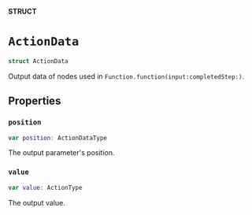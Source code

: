 **STRUCT**

# `ActionData`

```swift
struct ActionData
```

Output data of nodes used in ``Function.function(input:completedStep:)``.

## Properties
### `position`

```swift
var position: ActionDataType
```

The output parameter's position.

### `value`

```swift
var value: ActionType
```

The output value.
